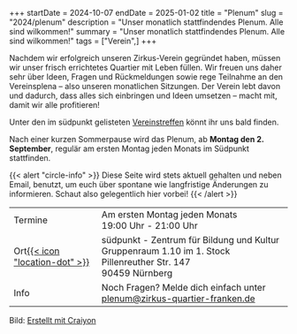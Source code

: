 +++
startDate = 2024-10-07
endDate = 2025-01-02
title = "Plenum"
slug =  "2024/plenum"
description = "Unser monatlich stattfindendes Plenum. Alle sind wilkommen!"
summary = "Unser monatlich stattfindendes Plenum. Alle sind wilkommen!"
tags = ["Verein",]
+++

Nachdem wir erfolgreich unseren Zirkus-Verein gegründet haben, müssen wir unser frisch errichtetes Quartier mit Leben füllen. Wir freuen uns daher sehr über Ideen, Fragen und Rückmeldungen sowie rege Teilnahme an den Vereinsplena – also unseren monatlichen Sitzungen. Der Verein lebt davon und dadurch, dass alles sich einbringen und Ideen umsetzen – macht mit, damit wir alle profitieren!

Unter den im südpunkt gelisteten [Vereinstreffen](https://www.nuernberg.de/internet/suedpunkt/treffs.html) könnt ihr uns bald finden.

Nach einer kurzen Sommerpause wird das Plenum, ab **Montag den 2. September**, regulär am ersten Montag jeden Monats im Südpunkt stattfinden.

{{< alert "circle-info" >}}
Diese Seite wird stets aktuell gehalten und neben Email, benutzt, um euch über spontane wie langfristige Änderungen zu informieren. Schaut also gelegentlich hier vorbei!
{{< /alert >}}

|||
|---|---|
|Termine| Am ersten Montag jeden Monats<br>19:00 Uhr - 21:00 Uhr<br>|
|Ort[{{< icon "location-dot" >}}](https://maps.app.goo.gl/86Errct7bmuipZER9)|südpunkt - Zentrum für Bildung und Kultur<br>Gruppenraum 1.10 im 1. Stock<br>Pillenreuther Str. 147<br>90459 Nürnberg|
|Info| Noch Fragen? Melde dich einfach unter plenum@zirkus-quartier-franken.de|


Bild: [Erstellt mit Craiyon](https://www.craiyon.com/)

